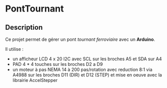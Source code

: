 # PontTournant

## Description

Ce projet permet de gérer un pont *tournant ferroviaire* avec un **Arduino**.

Il utilise :    
  - un afficheur LCD 4 x 20 I2C avec SCL sur les broches A5 et SDA sur A4
  - PAD 4 * 4 touches sur les broches D2 a D9
  - un moteur à pas NEMA 14 à 200 pas/rotation avec reduction 8:1 via A4988 sur les broches D11 (DIR) et D12 (STEP) et mise en oeuve avec la librairie AccelStepper
